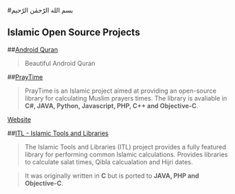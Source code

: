 #بسم الله الرّحمٰن الرّحيم
## Islamic Open Source Projects

##[Android Quran](https://github.com/quran/quran_android)
>Beautiful Android Quran 

##[PrayTime](https://github.com/abodehq/Pray-Times)
>PrayTime is an Islamic project aimed at providing an open-source library for calculating Muslim prayers times.
>The library is avaliable in **C#, JAVA, Python, Javascript, PHP, C++ and Objective-C**.

[Website](http://praytimes.org/)

##[ITL - Islamic Tools and Libraries](https://github.com/arabeyes-org/ITL)
>The Islamic Tools and Libraries (ITL) project provides a fully featured library for performing common Islamic calculations.
>Provides libraries to calculate salat times, Qibla calcualation and Hijri dates.

>It was originally written in **C** but is ported to **JAVA, PHP and Objective-C**.


